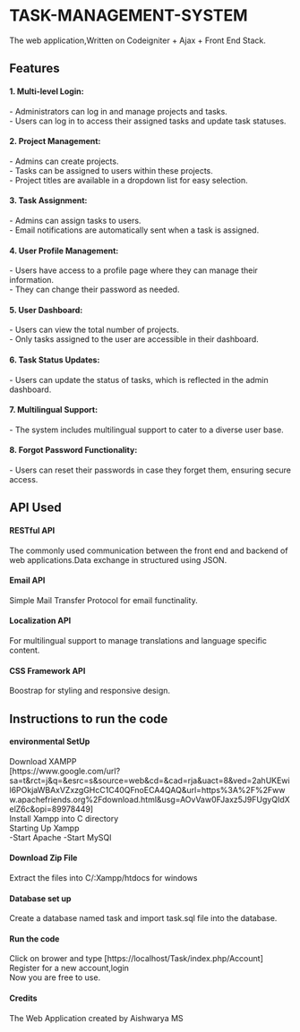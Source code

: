 # TASK-MANAGEMENT-SYSTEM
The web application,Written on Codeigniter + Ajax + Front End Stack.

## Features
<h4>1. Multi-level Login:</h4>
   - Administrators can log in and manage projects and tasks.<br>
   - Users can log in to access their assigned tasks and update task statuses.<br>

<h4>2. Project Management:</h4>
   - Admins can create projects.<br>
   - Tasks can be assigned to users within these projects.<br>
   - Project titles are available in a dropdown list for easy selection.<br>

<h4>3. Task Assignment:</h4>
   - Admins can assign tasks to users.<br>
   - Email notifications are automatically sent when a task is assigned.<br>

<h4>4. User Profile Management:</h4>
   - Users have access to a profile page where they can manage their information.<br>
   - They can change their password as needed.

<h4>5. User Dashboard:</h4>
   - Users can view the total number of projects.<br>
   - Only tasks assigned to the user are accessible in their dashboard.

<h4>6. Task Status Updates:</h4>
   - Users can update the status of tasks, which is reflected in the admin dashboard.

<h4>7. Multilingual Support:</h4>
   - The system includes multilingual support to cater to a diverse user base.

<h4>8. Forgot Password Functionality:</h4>
   - Users can reset their passwords in case they forget them, ensuring secure access.

## API Used
<h4> RESTful API</h4>
The commonly used communication between the front end and backend of web applications.Data exchange in structured using JSON.
<h4>Email API</h4>
Simple Mail Transfer Protocol for email functinality.
<h4>Localization API</h4>
For multilingual support to manage translations and language specific content.
<h4>CSS Framework API</h4>
Boostrap for styling and responsive design.

## Instructions to run the code

<h4>environmental SetUp</h4>
Download XAMPP <br>
[https://www.google.com/url?sa=t&rct=j&q=&esrc=s&source=web&cd=&cad=rja&uact=8&ved=2ahUKEwil6POkjaWBAxVZxzgGHcC1C40QFnoECA4QAQ&url=https%3A%2F%2Fwww.apachefriends.org%2Fdownload.html&usg=AOvVaw0FJaxz5J9FUgyQIdXelZ6c&opi=89978449]<br>
Install Xampp into C directory<br>
Starting Up Xampp<br>
-Start Apache 
-Start MySQl

<h4>Download Zip File</h4>
Extract the files into C/:Xampp/htdocs for windows

<h4>Database set up</h4>
Create a database named task and import task.sql file into the database.

<h4>Run the code</h4>
Click on brower and type [https://localhost/Task/index.php/Account]<br>
Register for a new account,login<br>
Now you are free to use.

<h4>Credits</h4>
The Web Application created by Aishwarya MS








   




